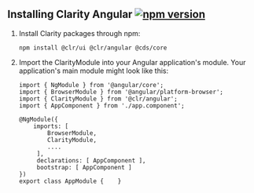 ## Installing Clarity Angular [![npm version](https://badge.fury.io/js/%40clr%2Fangular.svg)](https://badge.fury.io/js/%40clr%2Fangular)

1.  Install Clarity packages through npm:

    ```
    npm install @clr/ui @clr/angular @cds/core
    ```

2.  Import the ClarityModule into your Angular application's module. Your application's main module might look like this:

    ```
    import { NgModule } from '@angular/core';
    import { BrowserModule } from '@angular/platform-browser';
    import { ClarityModule } from '@clr/angular';
    import { AppComponent } from './app.component';

    @NgModule({
        imports: [
            BrowserModule,
            ClarityModule,
            ....
         ],
         declarations: [ AppComponent ],
         bootstrap: [ AppComponent ]
    })
    export class AppModule {    }
    ```
